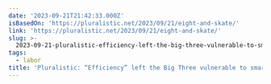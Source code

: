 ```yaml
---
date: '2023-09-21T21:42:33.000Z'
isBasedOn: 'https://pluralistic.net/2023/09/21/eight-and-skate/'
link: 'https://pluralistic.net/2023/09/21/eight-and-skate/'
slug: >-
  2023-09-21-pluralistic-efficiency-left-the-big-three-vulnerable-to-smart-uaw-tactic
tags:
  - labor
title: 'Pluralistic: “Efficiency” left the Big Three vulnerable to smart UAW tactic'
---
```


